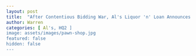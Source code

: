 ```yaml
---
layout: post
title:  "After Contentious Bidding War, Al's Liquor 'n' Loan Announces HQ2 Across the Street"
author: Warren
categories: [ Al's, HQ2 ]
image: assets/images/pawn-shop.jpg
featured: false
hidden: false
---
```

